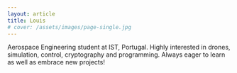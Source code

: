 ```yaml
---
layout: article
title: Louis
# cover: /assets/images/page-single.jpg
---
```


Aerospace Engineering student at IST, Portugal. Highly interested in drones, simulation, control, cryptography and programming. Always eager to learn as well as embrace new projects!